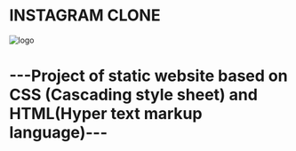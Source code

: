 # INSTAGRAM CLONE
![logo](https://user-images.githubusercontent.com/114931638/209989717-241d5fb5-e362-4077-87bc-929e910f831f.png)

<H1>---Project of static website based on CSS (Cascading style sheet) and HTML(Hyper text markup language)---</H1>
